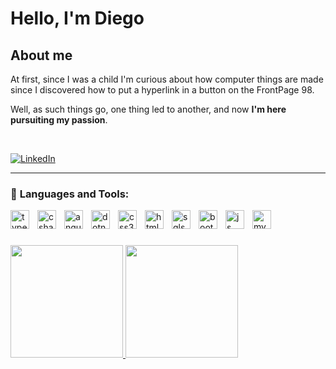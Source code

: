 # Hello, I'm Diego

## **About me**
<p align="left">
At first, since I was a child I'm curious about how computer things are made since I discovered how to put a hyperlink in a button on the FrontPage 98.

Well, as such things go, one thing led to another, and now **I'm here pursuiting my passion**.
</p>
<br>

[![LinkedIn][linkedin-shield]][linkedin-url]

---


### 📲 **Languages and Tools:**

<img align="left" alt="typescript" width="30px" style="padding-right:10px;" src="https://cdn.jsdelivr.net/gh/devicons/devicon/icons/typescript/typescript-plain.svg" />
<img align="left" alt="cshasrp" width="30px" style="padding-right:10px;" src="https://cdn.jsdelivr.net/gh/devicons/devicon/icons/csharp/csharp-original.svg" />
<img align="left" alt="angular" width="30px" style="padding-right:10px;" src="https://cdn.jsdelivr.net/gh/devicons/devicon/icons/angularjs/angularjs-plain.svg" />
<img align="left" alt="dotnet" width="30px" style="padding-right:10px;" src="https://cdn.jsdelivr.net/gh/devicons/devicon/icons/dotnetcore/dotnetcore-original.svg" />
<img align="left" alt="css3" width="30px" style="padding-right:10px;" src="https://cdn.jsdelivr.net/gh/devicons/devicon/icons/css3/css3-plain.svg" />
<img align="left" alt="html5" width="30px" style="padding-right:10px;" src="https://cdn.jsdelivr.net/gh/devicons/devicon/icons/html5/html5-plain.svg" />
<img align="left" alt="sqlserver" width="30px" style="padding-right:10px;" src="https://cdn.jsdelivr.net/gh/devicons/devicon/icons/sqlite/sqlite-original.svg" />
<img align="left" alt="bootstrap" width="30px" style="padding-right:10px;" src="https://cdn.jsdelivr.net/gh/devicons/devicon/icons/bootstrap/bootstrap-original.svg" />
<img align="left" alt="js" width="30px" style="padding-right:10px;" src="https://cdn.jsdelivr.net/gh/devicons/devicon/icons/javascript/javascript-original.svg" />
<img align="left" alt="mysql" width="30px" style="padding-right:10px;" src="https://cdn.jsdelivr.net/gh/devicons/devicon/icons/mysql/mysql-original-wordmark.svg" />

<br>

#
<div>
    <a href="https://github.com/dimaggessi">
    <img height="180em" src="https://github-readme-stats.vercel.app/api?username=dimaggessi&show_icons=true&theme=tokyonight">
    <img height="180em" src="https://github-readme-stats.vercel.app/api/top-langs/?username=dimaggessi&layout=compact&theme=tokyonight">


<!--- Shields --->
[linkedin-shield]: https://img.shields.io/badge/LinkedIn-0077B5?style=for-the-badge&logo=linkedin&logoColor=white

<!--- Urls --->
[linkedin-url]: https://br.linkedin.com/in/diegosmteixeira
